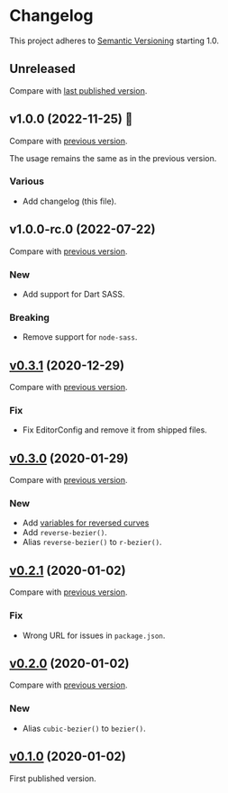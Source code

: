 # Changelog

This project adheres to [Semantic Versioning](https://semver.org/spec/v2.0.0.html) starting 1.0.

## Unreleased

Compare with [last published version](https://github.com/meduzen/easings/compare/1.0.0...main).

## v1.0.0 (2022-11-25) 🎉

Compare with [previous version](https://github.com/meduzen/easings/compare/0.7.0...1.0.0).

The usage remains the same as in the previous version.

### Various

- Add changelog (this file).

## v1.0.0-rc.0 (2022-07-22)

Compare with [previous version](https://github.com/meduzen/easings/compare/v0.3.1...v1.0.0-rc.0).

### New

- Add support for Dart SASS.

### Breaking

- Remove support for `node-sass`.

## [v0.3.1](https://github.com/meduzen/easings/releases/tag/v0.3.1) (2020-12-29)

Compare with [previous version](https://github.com/meduzen/easings/compare/0.3.0...0.3.1).

### Fix

- Fix EditorConfig and remove it from shipped files.

## [v0.3.0](https://github.com/meduzen/easings/releases/tag/v0.3.0) (2020-01-29)

Compare with [previous version](https://github.com/meduzen/easings/compare/0.2.1...0.3.0).

### New

- Add [variables for reversed curves](https://github.com/meduzen/easings/blob/1d78006714c64f71d1cbfd2ea48d61f222d83214/README.md#reversed-easings-curves)
- Add `reverse-bezier()`.
- Alias `reverse-bezier()` to `r-bezier()`.

## [v0.2.1](https://github.com/meduzen/easings/releases/tag/v0.2.1) (2020-01-02)

Compare with [previous version](https://github.com/meduzen/easings/compare/0.2.0...0.2.1).

### Fix

- Wrong URL for issues in `package.json`.

## [v0.2.0](https://github.com/meduzen/easings/releases/tag/v0.2.0) (2020-01-02)

Compare with [previous version](https://github.com/meduzen/easings/compare/0.1.0...0.2.0).

### New

- Alias `cubic-bezier()` to `bezier()`.

## [v0.1.0](https://github.com/meduzen/easings/releases/tag/v0.1.0) (2020-01-02)

First published version.
